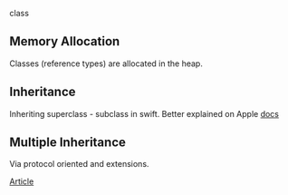 class


## Memory Allocation


Classes (reference types) are allocated in the heap.


## Inheritance

Inheriting superclass - subclass in swift. Better explained on Apple [docs](https://docs.swift.org/swift-book/LanguageGuide/Inheritance.html)


## Multiple Inheritance

Via protocol oriented and extensions.

[Article](https://www.vadimbulavin.com/multiple-inheritance-swift/)